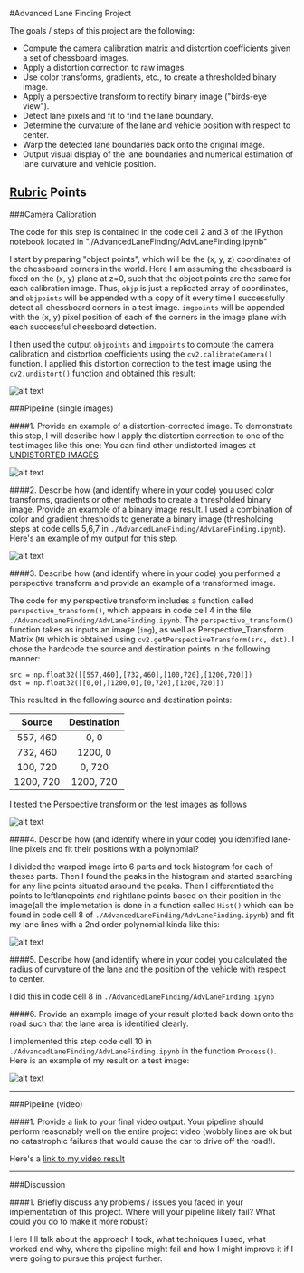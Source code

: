 #Advanced Lane Finding Project

The goals / steps of this project are the following:

* Compute the camera calibration matrix and distortion coefficients given a set of chessboard images.
* Apply a distortion correction to raw images.
* Use color transforms, gradients, etc., to create a thresholded binary image.
* Apply a perspective transform to rectify binary image ("birds-eye view").
* Detect lane pixels and fit to find the lane boundary.
* Determine the curvature of the lane and vehicle position with respect to center.
* Warp the detected lane boundaries back onto the original image.
* Output visual display of the lane boundaries and numerical estimation of lane curvature and vehicle position.

[//]: # (Image References)

[image1]: ./output_images/CameraCalibration/CameraCalibration.png "Undistorted"
[image2]: ./output_images/Undistort/Undistort1.png "Undistorted Test Images"
[image3]: ./output_images/HLS_Sobel_Thresholded/HLS_Sobel_Thresholded1.png "Binary Example"
[image4]: ./output_images/PerspectiveTransform/PerspectiveTransform1.png "Warp Example"
[image5]: ./output_images/LaneDetection_CurveFitting/LaneDetection_CurveFitting1.png "Fit Visual"
[image6]: ./output_images/FinalProcessedImages/ProcessedImage1.png "Output"
[video1]: ./project_video.mp4 "Video"

## [Rubric](https://review.udacity.com/#!/rubrics/571/view) Points

###Camera Calibration

The code for this step is contained in the code cell 2 and 3 of the IPython notebook located in "./AdvancedLaneFinding/AdvLaneFinding.ipynb" 

I start by preparing "object points", which will be the (x, y, z) coordinates of the chessboard corners in the world. Here I am assuming the chessboard is fixed on the (x, y) plane at z=0, such that the object points are the same for each calibration image.  Thus, `objp` is just a replicated array of coordinates, and `objpoints` will be appended with a copy of it every time I successfully detect all chessboard corners in a test image.  `imgpoints` will be appended with the (x, y) pixel position of each of the corners in the image plane with each successful chessboard detection.  

I then used the output `objpoints` and `imgpoints` to compute the camera calibration and distortion coefficients using the `cv2.calibrateCamera()` function.  I applied this distortion correction to the test image using the `cv2.undistort()` function and obtained this result: 

![alt text][image1]

###Pipeline (single images)

####1. Provide an example of a distortion-corrected image.
To demonstrate this step, I will describe how I apply the distortion correction to one of the test images like this one:
You can find other undistorted images at [UNDISTORTED IMAGES](https://github.com/Jasmamu1992/AdvancedLaneFinding/tree/master/output_images/Undistort)

![alt text][image2]

####2. Describe how (and identify where in your code) you used color transforms, gradients or other methods to create a thresholded binary image.  Provide an example of a binary image result.
I used a combination of color and gradient thresholds to generate a binary image (thresholding steps at code cells 5,6,7 in `./AdvancedLaneFinding/AdvLaneFinding.ipynb`).  Here's an example of my output for this step.

![alt text][image3]

####3. Describe how (and identify where in your code) you performed a perspective transform and provide an example of a transformed image.

The code for my perspective transform includes a function called `perspective_transform()`, which appears in code cell 4 in the file `./AdvancedLaneFinding/AdvLaneFinding.ipynb`.  The `perspective_transform()` function takes as inputs an image (`img`), as well as Perspective_Transform Matrix (`M`) which is obtained using `cv2.getPerspectiveTransform(src, dst)`.  I chose the hardcode the source and destination points in the following manner:

```
src = np.float32([[557,460],[732,460],[100,720],[1200,720]])
dst = np.float32([[0,0],[1200,0],[0,720],[1200,720]])

```
This resulted in the following source and destination points:

| Source        | Destination   | 
|:-------------:|:-------------:| 
| 557, 460      | 0, 0          | 
| 732, 460      | 1200, 0       |
| 100, 720      | 0, 720        |
| 1200, 720     | 1200, 720     |

I tested the Perspective transform on the test images as follows

![alt text][image4]

####4. Describe how (and identify where in your code) you identified lane-line pixels and fit their positions with a polynomial?

I divided the warped image into 6 parts and took histogram for each of theses parts. Then I found the peaks in the histogram and started searching for any line points situated araound the peaks. Then I differentiated the points to leftlanepoints and rightlane points based on their position in the image(all the implemetation is done in a function called `Hist()` which can be found in code cell 8 of `./AdvancedLaneFinding/AdvLaneFinding.ipynb`) and fit my lane lines with a 2nd order polynomial kinda like this:

![alt text][image5]

####5. Describe how (and identify where in your code) you calculated the radius of curvature of the lane and the position of the vehicle with respect to center.

I did this in code cell 8 in `./AdvancedLaneFinding/AdvLaneFinding.ipynb`

####6. Provide an example image of your result plotted back down onto the road such that the lane area is identified clearly.

I implemented this step code cell 10 in `./AdvancedLaneFinding/AdvLaneFinding.ipynb` in the function `Process()`.  Here is an example of my result on a test image:

![alt text][image6]

---

###Pipeline (video)

####1. Provide a link to your final video output.  Your pipeline should perform reasonably well on the entire project video (wobbly lines are ok but no catastrophic failures that would cause the car to drive off the road!).

Here's a [link to my video result](./project_video_out.mp4)

---

###Discussion

####1. Briefly discuss any problems / issues you faced in your implementation of this project.  Where will your pipeline likely fail?  What could you do to make it more robust?

Here I'll talk about the approach I took, what techniques I used, what worked and why, where the pipeline might fail and how I might improve it if I were going to pursue this project further.
